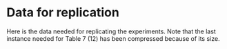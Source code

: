# Data for replication

Here is the data needed for replicating the experiments. Note that the last instance 
needed for Table 7 (12) has been compressed because of its size.